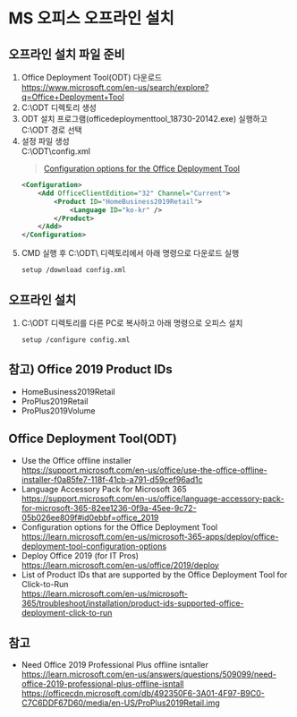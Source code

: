 # MS 오피스 오프라인 설치


## 오프라인 설치 파일 준비
1. Office Deployment Tool(ODT) 다운로드<br>
    https://www.microsoft.com/en-us/search/explore?q=Office+Deployment+Tool
1. C:\ODT 디렉토리 생성
1. ODT 설치 프로그램(officedeploymenttool_18730-20142.exe) 실행하고 C:\ODT 경로 선택
1. 설정 파일 생성<br>
    C:\ODT\config.xml<br>
    > [Configuration options for the Office Deployment Tool](https://learn.microsoft.com/en-us/microsoft-365-apps/deploy/office-deployment-tool-configuration-options)
    ```xml
    <Configuration>
        <Add OfficeClientEdition="32" Channel="Current">
            <Product ID="HomeBusiness2019Retail">
                <Language ID="ko-kr" />
            </Product>
        </Add>
    </Configuration>
    ```
1. CMD 실행 후 C:\ODT\ 디렉토리에서 아래 명령으로 다운로드 실행
    ```dos
    setup /download config.xml
    ```


## 오프라인 설치
1. C:\ODT 디렉토리를 다른 PC로 복사하고 아래 명령으로 오피스 설치
    ```dos
    setup /configure config.xml
    ```

## 참고) Office 2019 Product IDs
- HomeBusiness2019Retail
- ProPlus2019Retail
- ProPlus2019Volume


## Office Deployment Tool(ODT)
- Use the Office offline installer<br>
    https://support.microsoft.com/en-us/office/use-the-office-offline-installer-f0a85fe7-118f-41cb-a791-d59cef96ad1c
- Language Accessory Pack for Microsoft 365<br>
    https://support.microsoft.com/en-us/office/language-accessory-pack-for-microsoft-365-82ee1236-0f9a-45ee-9c72-05b026ee809f#id0ebbf=office_2019
- Configuration options for the Office Deployment Tool<br>
    https://learn.microsoft.com/en-us/microsoft-365-apps/deploy/office-deployment-tool-configuration-options
- Deploy Office 2019 (for IT Pros)<br>
    https://learn.microsoft.com/en-us/office/2019/deploy
- List of Product IDs that are supported by the Office Deployment Tool for Click-to-Run<br>
    https://learn.microsoft.com/en-us/microsoft-365/troubleshoot/installation/product-ids-supported-office-deployment-click-to-run


## 참고
- Need Office 2019 Professional Plus offline isntaller<br>
    https://learn.microsoft.com/en-us/answers/questions/509099/need-office-2019-professional-plus-offline-isntall
    https://officecdn.microsoft.com/db/492350F6-3A01-4F97-B9C0-C7C6DDF67D60/media/en-US/ProPlus2019Retail.img




